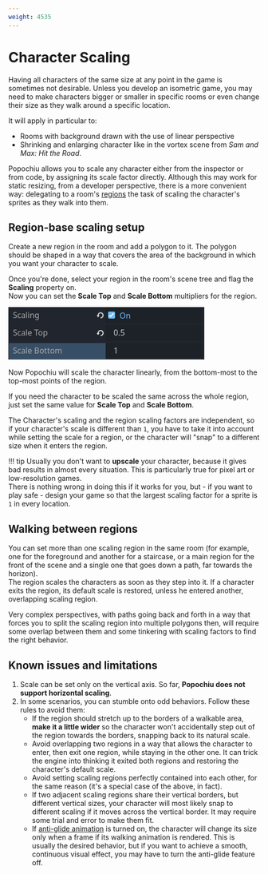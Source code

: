 ```yaml
---
weight: 4535
---
```


# Character Scaling

Having all characters of the same size at any point in the game is sometimes not desirable. Unless you develop an isometric game, you may need to make characters bigger or smaller in specific rooms or even change their size as they walk around a specific location.

It will apply in particular to:

* Rooms with background drawn with the use of linear perspective
* Shrinking and enlarging character like in the vortex scene from _Sam and Max: Hit the Road_.

Popochiu allows you to scale any character either from the inspector or from code, by assigning its scale factor directly. Although this may work for static resizing, from a developer perspective, there is a more convenient way: delegating to a room's [regions]() the task of scaling the character's sprites as they walk into them.

## Region-base scaling setup

Create a new region in the room and add a polygon to it. The polygon should be shaped in a way that covers the area of the background in which you want your character to scale.

Once you're done, select your region in the room's scene tree and flag the **Scaling** property on.  
Now you can set the **Scale Top** and **Scale Bottom** multipliers for the region.

![Region Scaling properties](../../assets/images/how-to-develop-a-game/adv_tech-character_scaling-1-inspector.png "Set the region scaling properties in the inspector")

Now Popochiu will scale the character linearly, from the bottom-most to the top-most points of the region.

If you need the character to be scaled the same across the whole region, just set the same value for **Scale Top** and **Scale Bottom**.

The Character's scaling and the region scaling factors are independent, so if your character's scale is different than `1`, you have to take it into account while setting the scale for a region, or the character will "snap" to a different size when it enters the region.

!!! tip
    Usually you don't want to **upscale** your character, because it gives bad results in almost every situation. This is particularly true for pixel art or low-resolution games.  
    There is nothing wrong in doing this if it works for you, but - if you want to play safe - design your game so that the largest scaling factor for a sprite is `1` in every location.

## Walking between regions

You can set more than one scaling region in the same room (for example, one for the foreground and another for a staircase, or a main region for the front of the scene and a single one that goes down a path, far towards the horizon).  
The region scales the characters as soon as they step into it. If a character exits the region, its default scale is restored, unless he entered another, overlapping scaling region.

Very complex perspectives, with paths going back and forth in a way that forces you to split the scaling region into multiple polygons then, will require some overlap between them and some tinkering with scaling factors to find the right behavior.

## Known issues and limitations

1. Scale can be set only on the vertical axis. So far, **Popochiu does not support horizontal scaling**.
2. In some scenarios, you can stumble onto odd behaviors. Follow these rules to avoid them:
    * If the region should stretch up to the borders of a walkable area, **make it a little wider** so the character won't accidentally step out of the region towards the borders, snapping back to its natural scale.
    * Avoid overlapping two regions in a way that allows the character to enter, then exit one region, while staying in the other one. It can trick the engine into thinking it exited both regions and restoring the character's default scale.
    * Avoid setting scaling regions perfectly contained into each other, for the same reason (it's a special case of the above, in fact).
    * If two adjacent scaling regions share their vertical borders, but different vertical sizes, your character will most likely snap to different scaling if it moves across the vertical border. It may require some trial and error to make them fit.
    * If [anti-glide animation](../../../how-to-develop-a-game/advanced-techniques/character-anti-glide-feature) is turned on, the character will change its size only when a frame if its walking animation is rendered. This is usually the desired behavior, but if you want to achieve a smooth, continuous visual effect, you may have to turn the anti-glide feature off.
